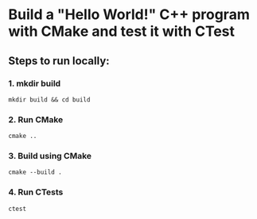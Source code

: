 # Build a "Hello World!" C++ program with CMake and test it with CTest

## Steps to run locally:

### 1. mkdir build
```
mkdir build && cd build
```

### 2. Run CMake
```
cmake ..
```

### 3. Build using CMake
```
cmake --build .
```

### 4. Run CTests
```
ctest
```
